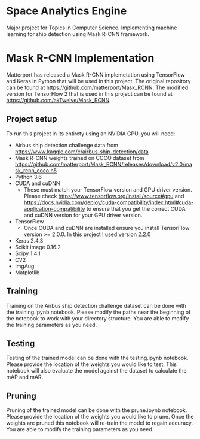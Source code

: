 # Space Analytics Engine #
Major project for Topics in Computer Science. Implementing machine learning for ship detection using Mask R-CNN framework.

# Mask R-CNN Implementation #
Matterport has released a Mask R-CNN implemetation using TensorFlow and Keras in Python that will be used in this project. The original repository can be found at https://github.com/matterport/Mask_RCNN. The modified version for TensorFlow 2 that is used in this project can be found at https://github.com/akTwelve/Mask_RCNN.

## Project setup ##
To run this project in its entirety using an NVIDIA GPU, you will need:
* Airbus ship detection challenge data from https://www.kaggle.com/c/airbus-ship-detection/data
* Mask R-CNN weights trained on COCO dataset from https://github.com/matterport/Mask_RCNN/releases/download/v2.0/mask_rcnn_coco.h5
* Python 3.6
* CUDA and cuDNN
  * These must match your TensorFlow version and GPU driver version. Please check https://www.tensorflow.org/install/source#gpu and https://docs.nvidia.com/deploy/cuda-compatibility/index.html#cuda-application-compatibility to ensure that you get the correct CUDA and cuDNN version for your GPU driver version.
* TensorFlow
  * Once CUDA and cuDNN are installed ensure you install TensorFlow version >= 2.0.0. In this project I used version 2.2.0
* Keras 2.4.3
* Scikit image 0.16.2
* Scipy 1.4.1
* CV2
* ImgAug
* Matplotlib

## Training ##
Training on the Airbus ship detection challenge dataset can be done with the training.ipynb notebook. Please modify the paths near the beginning of the notebook to work with your directory structure. You are able to modify the training parameters as you need.

## Testing ##
Testing of the trained model can be done with the testing.ipynb notebook. Please provide the location of the weights you would like to test. This notebook will also evaluate the model against the dataset to calculate the mAP and mAR.

## Pruning ##
Pruning of the trained model can be done with the prune.ipynb notebook. Please provide the location of the weights you would like to prune. Once the weights are pruned this notebook will re-train the model to regain accuracy. You are able to modify the training parameters as you need.
